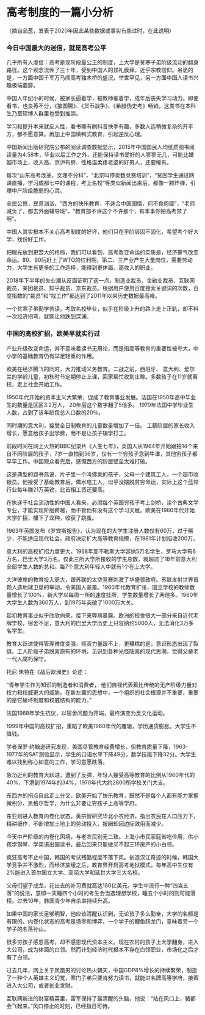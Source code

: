 # 高考制度的一篇小分析
（摘自品葱，发表于2020年因此某些数据或事实有些过时，在此说明）  
### 今日中国最大的迷信，就是高考公平

几乎所有人虔信：高考是现阶段最公正的制度，上大学是贫寒子弟阶级流动的翻身路径。这个观念流传了三十年，受到中国人的顶礼膜拜，近乎宗教信仰。吊诡的是，一方面中国千军万马闯高考独木桥的盛况，举世罕见，另一方面中国人读书兴趣极端萎靡。

中国人年纪小的时候，被家长逼着学，被教师催着学，成年后丧失学习动力。即便看书，也良莠不分，《狼图腾》、《货币战争》、《希腊伪史考》畅销，这类书在本科生乃至硕博人群里也受到推崇。

学习和提升本来就反人性，看书哪有刷抖音快手有趣，多数人连稍微复杂的开平方，都不愿意算。再加上中国填鸭式教育，引起逆反心理。

中国新闻出版研究院公布的阅读调查数据显示，2015年中国国民人均纸质图书阅读量为4.58本，毕业以后工作之外，还能保持读书爱好的人寥寥无几，可能比婚姻市场上，收入高、京沪有房、性格温柔疼老婆的好男人，还要稀有。

每次“山东高考改革，文理不分科”，“北京叫停奥数竞赛培训”，“贫困学生通过网课直播，学习成都七中的课程，考上名校”等类似新闻出来后，都像一颗炸弹，引爆中产阶级脆弱的心灵。

全民公愤，民意汹汹，“西方的快乐教育，不适合中国国情，何不食肉糜”，“老师减负了，都去外面辅导班”，“教育部不许这个不许那个，有本事你把高考禁了啊”。

中国人其实根本不关心高考制度的好坏，他们只在乎阶层固不固化，希望考个好大学，找份好工作。

把眼光放到更宏大的格局，我们可以看到，高考改变命运的实质是，经济景气改变命运。80、90后赶上了WTO的红利期，第二、三产业产生大量岗位，需要劳动力，大学生有更多的工作选择，能得到更体面、高收入的职业。

2018年下半年的失业潮从反面证明了这一点，制造业裁员、金融业裁员、互联网裁员，美团裁员、知乎裁员、京东裁员。根据用户使用百度搜索关键词的次数，百度指数的“裁员”和“找工作”都达到了2011年以来历史数据最高峰。

一个贫寒子弟勤学苦读，考取名校毕业，似乎在阶级上升的路上走上正轨，却不料一次经济拐弯，就能让他跌到深渊。

### 中国的高校扩招，欧美早就实行过

产业升级改变命运，并不意味着读书无用论，而是指高等教育的重要性被夸大，中小学的基础教育仍有举足轻重的作用。

欧美在经济腾飞的同时，大力推动义务教育。二战之前，西班牙、 意大利、爱尔兰的学龄儿童，初秋时节定期停止上课，回家帮忙收割庄稼。多数孩子在11岁就离校，走上社会开始工作。

1950年代开始的资本主义大繁荣，促成了教育事业发展。法国在1950年高中毕业生的数量是区区3.2万人， 20年后这个数字翻了5倍多。 1970年法国中学毕业生人数，占到了该年龄段总人口数的20％。

同时期的意大利，接受全日制教育的儿童数量增加了一倍。 工薪阶层的家长收入增长，愿意给孩子出学费，而不是让孩子辍学打工。

前段时间在网上火热的BBC纪录片《人生七年》，英国人从1964年开始跟拍14个来自不同阶层的孩子，7岁一直拍到56岁，仅有一个穷孩子念到牛津，其他穷孩子都早早工作。中国观众看完后，感慨西方的阶层壁垒太难打破。

这是典型的郢书燕说，片子里一个叫佛莱的孩子，父母一个建筑工人，一个超市收银员。他接受了基础教育后，做水电工人，似乎没摆脱贫穷命运，实际上这个蓝领行业每年赚21万英镑，比首相工资还要高。

在执迷于社会流动性的中国人看来，必须每个英国穷孩子考上剑桥，读个古典文学专业，才能实现阶层跨越，而不管他有没有这个学习天赋。欧美在1960年代开始大学扩招，播下了龙种，收获了跳蚤。

1963年英国发布《罗宾斯报告》，认为现在的大学生注册人数仅有60万，过于稀少，不能适应现代社会。政府决定扩大高等教育规模，在1981年计划招收200万。

意大利的高校扩招力度更大，1968年那不勒斯大学容纳5万名学生，罗马大学有6万名，巴里大学3万名。仅此三所大学所接收的学生总数，就超过了18年前意大利全部学生人数的总和。每7个意大利年轻人中就有1个在上大学。

大洋彼岸的教育投入更大，跟苏联的太空竞赛刺激了华盛顿政府。苏联发射世界首颗人造地球卫星的举动，令美国人蒙羞。1960年代教育扩张，国立学校的教师数量增长了100%，新大学以每周一所的速度挂牌，学生数量增长了两倍多。1960年大学生人数为360万人，到1975年突破了1000万大关。

起初教育事业似乎欣欣向荣，接下来弊病暴露。欧洲的校舍很大一部分来自近代老牌学校，宿舍不足，意大利的巴里大学历史上只容纳约5000人，无法消化3万多名学生。

教育大跃进使得管理难度变强，师资力量跟不上，更糟糕的是，意识形态出现了裂缝。工人阶级子弟脱离原有的环境，见识到各种光怪陆离的现代思潮，觉得父辈老一代人腐朽保守。

托尼·朱特在《战后欧洲史》论述：

“青年学生作为知识的制造者和消费者， 他们自视代表着比传统的无产阶级力量对权力和权威更大的威胁。在新左翼的思想中，一个组织的社会根源并不重要，重要的是它破坏制度和权威结构的能力。”

法国1968年学生抗议，以宿舍问题为开端，最终演变为反文化运动。

1999年中国的高校扩招，重蹈了欧美1960年代的覆辙，学历通货膨胀，大学生不值钱。

学者保罗·约翰逊研究发现，美国尽管教育经费增长，但教育质量下降，1963-1977年的SAT测验显示，学生的口语水平下降49分，数学技能下降32分。大学生难以找到称心如意的工作，学习意愿跌落。

急功近利的教育大跃进，遭到了反弹，年轻人接受高等教育的比例从1960年代的40%，下滑到1974年的34%，1970年代大约2800所学校关门大吉。

东西方的拐点自此走上分叉，欧美开始了快乐教育，既然不是每个人都有能力掌握微积分、黑格尔哲学，为什么非要让穷孩子上高等学府。

东亚则进入教育内卷化状态，黄宗智研究华北小农经济，指出农民在人口压力下，精耕细作，不断增加土地上的劳动投入，报酬却因边际效用而减少。

今天中产阶级的内卷化困境，与老农民别无二致。上海小市民家庭省吃俭用，供小孩学钢琴、学英语出国读书，最后回来只能做买不起三环房产的小白领。

疯狂高考不止中国，韩国的考试残酷程度不落下风。创造汉江奇迹的时候，韩国大学竞争并不激烈，而经济放缓之后，教育界开启高考地狱模式。每年高中生仅有2%能进入首尔国立大学、高丽大学和延世大学三大名校。

父母们望子成龙，花出去的补习费就高达180亿美元。学生中流行一种“四当五落”的说法，意即一天睡四个小时的考生会当选理想学校，睡五个小时的则可能落榜。过去10年，韩国青少年自杀率持续升高。

如果中国的家长足够明智，他应该清醒认识到，无论孩子多么勤奋，大学的名额是有限的。内卷化状态的高考是场零和博弈，一个学子的鲤鱼跃龙门，意味着另一个学子的名落孙山。

很多穷孩子感恩高考，却不感恩现代资本主义。现在农村的孩子上大学翻身，进入大公司，成为体面的白领。然而计划经济时代根本不存在白领职业，市场化之后才有了白领。

过去几年，网上关于凤凰男的讨论热火朝天，中国GDP8%增长的持续繁荣，制造了一种个人英雄主义幻觉，寒门子弟只要肯努力读书，就能进名牌高等学府，接着进入大公司，或者创业发财。

互联网新进的财富精英里，雷军保持了最清醒的头脑，他说：“站在风口上，猪都会飞起来。”风口停止的时刻，已经指日可待。
